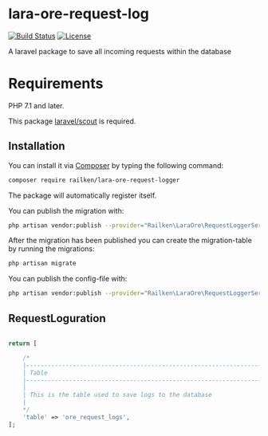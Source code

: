 # lara-ore-request-log

[![Build Status](https://travis-ci.org/railken/lara-ore-request-logger.svg?branch=master)](https://travis-ci.org/railken/lara-ore-request-logger)
[![License](https://img.shields.io/badge/License-MIT-yellow.svg)](https://opensource.org/licenses/MIT)

A laravel package to save all incoming requests within the database

# Requirements

PHP 7.1 and later.

This package [laravel/scout](https://github.com/laravel/scout) is required.

## Installation

You can install it via [Composer](https://getcomposer.org/) by typing the following command:

```bash
composer require railken/lara-ore-request-logger
```

The package will automatically register itself.

You can publish the migration with:

```bash
php artisan vendor:publish --provider="Railken\LaraOre\RequestLoggerServiceProvider" --tag="migrations"
```

After the migration has been published you can create the migration-table by running the migrations:

```bash
php artisan migrate
```
You can publish the config-file with:

```bash
php artisan vendor:publish --provider="Railken\LaraOre\RequestLoggerServiceProvider" --tag="config"
```

## RequestLoguration
```php

return [

    /*
    |--------------------------------------------------------------------------
    | Table
    |--------------------------------------------------------------------------
    |
    | This is the table used to save logs to the database
    |
    */
    'table' => 'ore_request_logs',
];
```